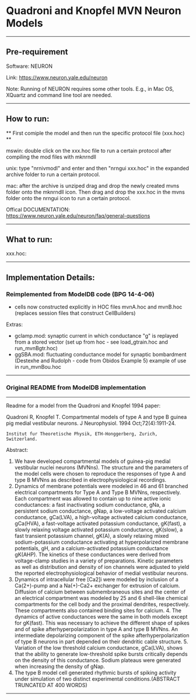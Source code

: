 # Quadroni and Knopfel MVN Neuron Models

--------------------------------------
## Pre-requirement 

Software: NEURON 

Link: https://www.neuron.yale.edu/neuron 

Note: Running of NEURON requires some other tools. E.g., in Mac OS, XQuartz and command line tool are needed.

--------------------------------------

## How to run:
** First comiple the model and then run the specific protocol file (xxx.hoc) **

mswin: double click on the xxx.hoc file to run a certain protocol after compiling the mod files with mknrndll

unix: type "nrnivmodl" and enter and then "nrngui xxx.hoc" in the expanded archive folder to run a certain protocol.

mac: after the archive is unziped drag and drop the newly created mvns folder onto the mknrndll 
     icon. Then drag and drop the xxx.hoc in the mvns folder onto the nrngui icon to run a certain protocol.

Offical DOCUMENTATION: https://www.neuron.yale.edu/neuron/faq/general-questions


-----------------------------------------
## What to run:

xxx.hoc:

-----------------------------------------
## Implementation Details:

### Reimplemented from ModelDB code (BPG 14-4-06)
  - cells now constructed explicitly in HOC files mvnA.hoc and mvnB.hoc
    (replaces session files that construct CellBuilders)

Extras:
  - gclamp.mod: synaptic current in which conductance "g" is replayed from a stored vector
                (set up from hoc - see load_gtrain.hoc and run_mvnBgtr.hoc)
  - ggSBA.mod: fluctuating conductance model for synaptic bombardment
  	       (Destexhe and Rudolph - code from Obidos Example 5)
  	       example of use in run_mvnBou.hoc

------------------------------------------------------------------------------------------
### Original README from ModelDB implementation
------------------------------------------------------------------------------------------
Readme for a model from the Quadroni and Knopfel 1994 paper:

Quadroni R, Knopfel T.
Compartmental models of type A and type B guinea pig medial vestibular neurons.
J Neurophysiol. 1994 Oct;72(4):1911-24.

    Institut fur Theoretische Physik, ETH-Honggerberg, Zurich, Switzerland.

Abstract:

1. We have developed compartmental models of guinea-pig medial vestibular nuclei neurons
(MVNns). The structure and the parameters of the model cells were chosen to reproduce the
responses of type A and type B MVNns as described in electrophysiological recordings. 
2. Dynamics of membrane potentials were modeled in 46 and 61 branched electrical compartments 
for Type A and Type B MVNns, respectively. Each compartment was allowed to contain up to nine 
active ionic conductances: a fast inactivating sodium conductance, gNa, a persistent sodium 
conductance, gNap, a low-voltage activated calcium conductance, gCa(LVA), a high-voltage
activated calcium conductance, gCa(HVA), a fast-voltage activated potassium conductance, 
gK(fast), a slowly relaxing voltage activated potassium conductance, gK(slow), a fast transient 
potassium channel, gK(A), a slowly relaxing mixed sodium-potassium conductance activating at 
hyperpolarized membrane potentials, gH, and a calcium-activated potassium conductance gK(AHP). 
The kinetics of these conductances were derived from voltage-clamp studies in a variety of 
preparations. Kinetic parameters as well as distribution and density of ion channels were
adjusted to yield the reported electrophysiological behavior of medial vestibular neurons. 
3. Dynamics of intracellular free [Ca2]i were modeled by inclusion of a Ca(2+)-pump and a 
Na(+)-Ca2+ exchanger for extrusion of calcium. Diffusion of calcium between submembraneous sites 
and the center of an electrical compartment was modeled by 25 and 6 shell-like chemical 
compartments for the cell body and the proximal dendrites, respectively. These compartments also 
contained binding sites for calcium. 4. The dynamics of active conductances were the same in
both models except for gK(fast). This was necessary to achieve the different shape of spikes and 
of spike afterhyperpolarization in type A and type B MVNns. An intermediate depolarizing 
component of the spike afterhyperpolarization of type B neurons in part depended on their 
dendritic cable structure. 5. Variation of the low threshold calcium conductance, gCa(LVA), 
shows that the ability to generate low-threshold spike bursts critically depends on the density 
of this conductance. Sodium plateaus were generated when increasing the density of gNap. 
6. The type B model cell generated rhythmic bursts of spiking activity under simulation of two 
distinct experimental conditions.(ABSTRACT TRUNCATED AT 400 WORDS)

-----------------------------------------

